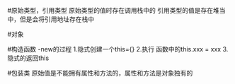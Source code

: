 #原始类型，引用类型
原始类型的值时存在调用栈中的
引用类型的值是存在堆当中，但是会将引用地址存在栈中

#对象


#构造函数
-new的过程
1.隐式创建一个this={}
2.执行 函数中的this.xxx = xxx
3.隐式的返回this

#包装类
原始值是不能拥有属性和方法的，属性和方法是对象独有的
